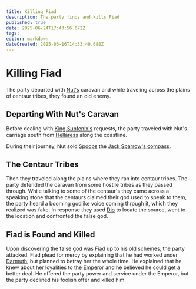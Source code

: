 ```yaml
---
title: Killing Fiad
description: The party finds and kills Fiad
published: true
date: 2025-06-24T17:43:56.672Z
tags: 
editor: markdown
dateCreated: 2025-06-16T14:33:40.688Z
---
```


# Killing Fiad
The party departed with [Nut's](/characters/bane) caravan and while traveling across the plains of centaur tribes, they found an old enemy.


## Departing With Nut's Caravan
Before dealing with [King Sunfenix's](/characters/king-sunfenix) requests, the party traveled with Nut's carriage south from [Hellaress](/locations/Ereriad/Hellaress) along the coastline. 

During their journey, Nut sold [Spoops](/characters/spoops) the [Jack Sparrow's compass](/items/Jack-Sparrows-Compass). 


## The Centaur Tribes
Then they traveled along the plains where they ran into centaur tribes. The party defended the caravan from some hostile tribes as they passed through. While talking to some of the centaur's they came across a speaking stone that the centaurs claimed their god used to speak to them, the party heard a booming godlike voice coming through it, which they realized was fake. In response they used [Dio](/items/dio) to locate the source, went to the location and confronted the false god. 

## Fiad is Found and Killed
Upon discovering the false god was [Fiad](/characters/fiad) up to his old schemes, the party attacked. Fiad plead for mercy by explaining that he had worked under [Darmuth](/characters/Darmuth), but planned to betray her the whole time. He explained that he knew about her loyalities to [the Emperor](/characters/Emperor) and he believed he could get a better deal. He offered the party power and service under the Emperor, but the party declined his foolish offer and killed him.